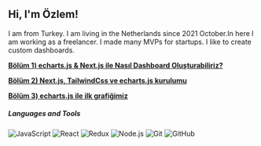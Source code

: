 <h2>Hi, I'm Özlem!</h2>
I am from Turkey. I am living in the Netherlands since 2021 October.In here I am working as a freelancer. 
I made many MVPs for startups. I like to create custom dashboards. 

[**Bölüm 1) echarts.js & Next.js ile Nasıl Dashboard Oluşturabiliriz?**](https://dev.to/ozlemts/echartjs-nextjs-ile-nasil-dashboard-olusturabiliriz-16ep)<br>

[**Bölüm 2) Next.js, TailwindCss ve echarts.js kurulumu**](https://dev.to/ozlemts/bolum-2-nextjs-tailwindcss-ve-echartsjs-kurulumu-35m5)<br>

[**Bölüm 3) echarts.js ile ilk grafiğimiz**](https://dev.to/ozlemts/bolum-3-echartsjs-ile-ilk-grafigimiz-26fb)<br>



<h5>Languages and Tools</h5>

![JavaScript](https://img.shields.io/badge/-JavaScript-black?style=flat-square&logo=javascript) 
![React](https://img.shields.io/badge/-React-black?style=flat-square&logo=react)
![Redux](https://img.shields.io/badge/-Redux-black?style=flat-square&logo=Redux) 
![Node.js](https://img.shields.io/badge/-Node.js-black?style=flat-square&logo=Node.js) 
![Git](https://img.shields.io/badge/-Git-black?style=flat-square&logo=git)
![GitHub](https://img.shields.io/badge/-GitHub-black?style=flat-square&logo=github)

